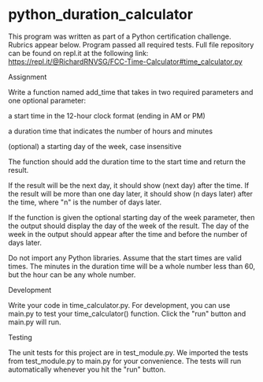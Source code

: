# python_duration_calculator

This program was written as part of a Python certification challenge. Rubrics appear below. Program passed all required tests. Full file repository can be found on repl.it at the following link: https://repl.it/@RichardRNVSG/FCC-Time-Calculator#time_calculator.py

Assignment

Write a function named add_time that takes in two required parameters and one optional parameter:

a start time in the 12-hour clock format (ending in AM or PM)

a duration time that indicates the number of hours and minutes

(optional) a starting day of the week, case insensitive

The function should add the duration time to the start time and return the result.

If the result will be the next day, it should show (next day) after the time. If the result will be more than one day later, it should show (n days later) after the time, where "n" is the number of days later.

If the function is given the optional starting day of the week parameter, then the output should display the day of the week of the result. The day of the week in the output should appear after the time and before the number of days later.

Do not import any Python libraries. Assume that the start times are valid times. The minutes in the duration time will be a whole number less than 60, but the hour can be any whole number.

Development

Write your code in time_calculator.py. For development, you can use main.py to test your time_calculator() function. Click the "run" button and main.py will run.

Testing

The unit tests for this project are in test_module.py. We imported the tests from test_module.py to main.py for your convenience. The tests will run automatically whenever you hit the "run" button.


